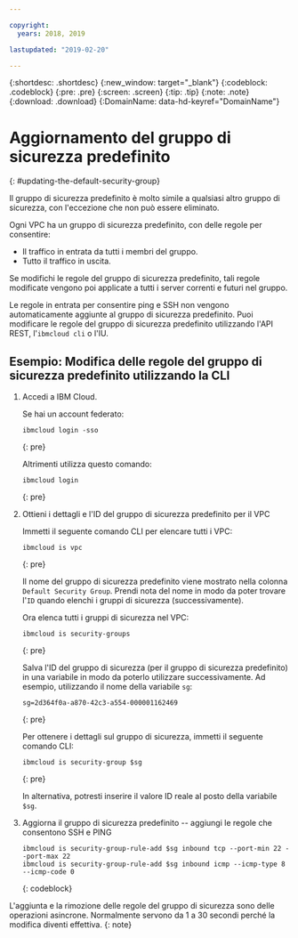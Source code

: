 ```yaml
---

copyright:
  years: 2018, 2019

lastupdated: "2019-02-20"

---
```


{:shortdesc: .shortdesc}
{:new_window: target="_blank"}
{:codeblock: .codeblock}
{:pre: .pre}
{:screen: .screen}
{:tip: .tip}
{:note: .note}
{:download: .download}
{:DomainName: data-hd-keyref="DomainName"}

# Aggiornamento del gruppo di sicurezza predefinito 
{: #updating-the-default-security-group}


Il gruppo di sicurezza predefinito è molto simile a qualsiasi altro gruppo di sicurezza, con l'eccezione che non può essere eliminato.

Ogni VPC ha un gruppo di sicurezza predefinito, con delle regole per consentire:

* Il traffico in entrata da tutti i membri del gruppo.
* Tutto il traffico in uscita.

Se modifichi le regole del gruppo di sicurezza predefinito, tali regole modificate vengono poi applicate a tutti i server correnti e futuri nel gruppo.

Le regole in entrata per consentire ping e SSH non vengono automaticamente aggiunte al gruppo di sicurezza predefinito. Puoi modificare le regole del gruppo di sicurezza predefinito utilizzando l'API REST, l'`ibmcloud cli` o l'IU.

## Esempio: Modifica delle regole del gruppo di sicurezza predefinito utilizzando la CLI

1. Accedi a IBM Cloud.

   Se hai un account federato:
   ```
   ibmcloud login -sso
   ```
   {: pre}

   Altrimenti utilizza questo comando:

   ```
   ibmcloud login
   ```
   {: pre}

2. Ottieni i dettagli e l'ID del gruppo di sicurezza predefinito per il VPC

   Immetti il seguente comando CLI per elencare tutti i VPC:

   ```
   ibmcloud is vpc
   ```
   {: pre}

   Il nome del gruppo di sicurezza predefinito viene mostrato nella colonna `Default Security Group`. Prendi nota del nome in modo da poter trovare l'`ID` quando elenchi i gruppi di sicurezza (successivamente). 
   
   Ora elenca tutti i gruppi di sicurezza nel VPC:

   ```
   ibmcloud is security-groups
   ```
   {: pre}

   Salva l'ID del gruppo di sicurezza (per il gruppo di sicurezza predefinito) in una variabile in modo da poterlo utilizzare successivamente. Ad esempio, utilizzando il nome della variabile `sg`:

   ```
   sg=2d364f0a-a870-42c3-a554-000001162469
   ```
   {: pre}

   Per ottenere i dettagli sul gruppo di sicurezza, immetti il seguente comando CLI:

   ```
   ibmcloud is security-group $sg
   ```
   {: pre}
   
   In alternativa, potresti inserire il valore ID reale al posto della variabile `$sg`.

3. Aggiorna il gruppo di sicurezza predefinito -- aggiungi le regole che consentono SSH e PING

   ```
   ibmcloud is security-group-rule-add $sg inbound tcp --port-min 22 --port-max 22
   ibmcloud is security-group-rule-add $sg inbound icmp --icmp-type 8 --icmp-code 0
   ```
   {: codeblock}


L'aggiunta e la rimozione delle regole del gruppo di sicurezza sono delle operazioni asincrone. Normalmente servono da 1 a 30 secondi perché la modifica diventi effettiva.
{: note}
